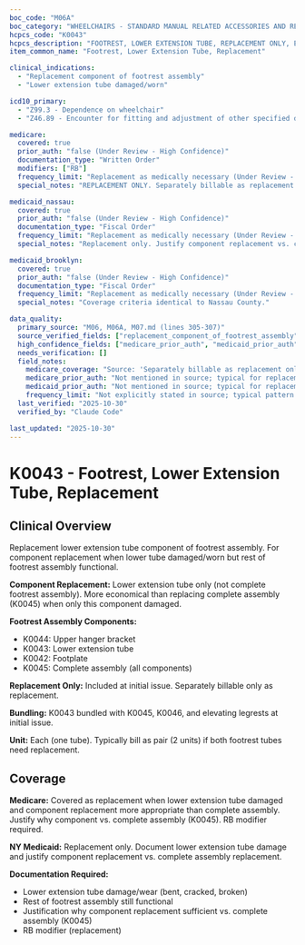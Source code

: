 ```yaml
---
boc_code: "M06A"
boc_category: "WHEELCHAIRS - STANDARD MANUAL RELATED ACCESSORIES AND REPAIRS"
hcpcs_code: "K0043"
hcpcs_description: "FOOTREST, LOWER EXTENSION TUBE, REPLACEMENT ONLY, EACH"
item_common_name: "Footrest, Lower Extension Tube, Replacement"

clinical_indications:
  - "Replacement component of footrest assembly"
  - "Lower extension tube damaged/worn"

icd10_primary:
  - "Z99.3 - Dependence on wheelchair"
  - "Z46.89 - Encounter for fitting and adjustment of other specified devices"

medicare:
  covered: true
  prior_auth: "false (Under Review - High Confidence)"
  documentation_type: "Written Order"
  modifiers: ["RB"]
  frequency_limit: "Replacement as medically necessary (Under Review - High Confidence)"
  special_notes: "REPLACEMENT ONLY. Separately billable as replacement only. Included initially. Document component damage/wear. Explain why complete assembly (K0045) not needed. Bundled with K0045, K0046, elevating legrests."

medicaid_nassau:
  covered: true
  prior_auth: "false (Under Review - High Confidence)"
  documentation_type: "Fiscal Order"
  frequency_limit: "Replacement as medically necessary (Under Review - High Confidence)"
  special_notes: "Replacement only. Justify component replacement vs. complete assembly."

medicaid_brooklyn:
  covered: true
  prior_auth: "false (Under Review - High Confidence)"
  documentation_type: "Fiscal Order"
  frequency_limit: "Replacement as medically necessary (Under Review - High Confidence)"
  special_notes: "Coverage criteria identical to Nassau County."

data_quality:
  primary_source: "M06, M06A, M07.md (lines 305-307)"
  source_verified_fields: ["replacement_component_of_footrest_assembly", "separately_billable_as_replacement_only", "included_initially", "explain_why_complete_assembly_not_needed", "bundled_with_k0045_k0046_elevating_legrests"]
  high_confidence_fields: ["medicare_prior_auth", "medicaid_prior_auth", "frequency_limit"]
  needs_verification: []
  field_notes:
    medicare_coverage: "Source: 'Separately billable as replacement only; included initially; document component damage/wear; explain why complete assembly (K0045) not needed; bundled with K0045, K0046, elevating legrests.' Explicitly states replacement-only component status."
    medicare_prior_auth: "Not mentioned in source; typical for replacement components to not require PA. Inferred from absence in source and standard replacement parts pattern."
    medicaid_prior_auth: "Not mentioned in source; typical for replacement components to not require PA. Inferred from standard replacement parts pattern."
    frequency_limit: "Not explicitly stated in source; typical pattern for replacement components is 'as medically necessary' when damaged. Inferred from standard DME component replacement patterns."
  last_verified: "2025-10-30"
  verified_by: "Claude Code"

last_updated: "2025-10-30"
---
```


# K0043 - Footrest, Lower Extension Tube, Replacement

## Clinical Overview

Replacement lower extension tube component of footrest assembly. For component replacement when lower tube damaged/worn but rest of footrest assembly functional.

**Component Replacement:** Lower extension tube only (not complete footrest assembly). More economical than replacing complete assembly (K0045) when only this component damaged.

**Footrest Assembly Components:**
- K0044: Upper hanger bracket
- K0043: Lower extension tube
- K0042: Footplate
- K0045: Complete assembly (all components)

**Replacement Only:** Included at initial issue. Separately billable only as replacement.

**Bundling:** K0043 bundled with K0045, K0046, and elevating legrests at initial issue.

**Unit:** Each (one tube). Typically bill as pair (2 units) if both footrest tubes need replacement.

## Coverage

**Medicare:** Covered as replacement when lower extension tube damaged and component replacement more appropriate than complete assembly. Justify why component vs. complete assembly (K0045). RB modifier required.

**NY Medicaid:** Replacement only. Document lower extension tube damage and justify component replacement vs. complete assembly replacement.

**Documentation Required:**
- Lower extension tube damage/wear (bent, cracked, broken)
- Rest of footrest assembly still functional
- Justification why component replacement sufficient vs. complete assembly (K0045)
- RB modifier (replacement)
